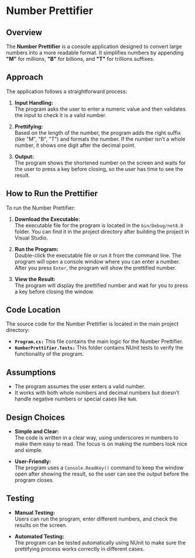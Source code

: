 # Number Prettifier

## Overview

The **Number Prettifier** is a console application designed to convert large numbers into a more readable format. It simplifies numbers by appending **"M"** for millions, **"B"** for billions, and **"T"** for trillions suffixes. 

## Approach

The application follows a straightforward process:

1. **Input Handling:**  
   The program asks the user to enter a numeric value and then validates the input to check it is a valid number.

2. **Prettifying:**  
   Based on the length of the number, the program adds the right suffix (like "M", "B", "T") and formats the number. If the number isn’t a whole number, it shows one digit after the decimal point.

3. **Output:**  
   The program shows the shortened number on the screen and waits for the user to press a key before closing, so the user has time to see the result.

## How to Run the Prettifier

To run the Number Prettifier:

1. **Download the Executable:**  
   The executable file for the program is located in the `bin/Debug/net8.0` folder. You can find it in the project directory after building the project in Visual Studio.

2. **Run the Program:**  
   Double-click the executable file or run it from the command line. The program will open a console window where you can enter a number. After you press `Enter`, the program will show the prettified number.

3. **View the Result:**  
   The program will display the prettified number and wait for you to press a key before closing the window.

## Code Location

The source code for the Number Prettifier is located in the main project directory:

- **`Program.cs:`** This file contains the main logic for the Number Prettifier.
- **`NumberPrettifier.Tests:`** This folder contains NUnit tests to verify the functionality of the program.


## Assumptions

- The program assumes the user enters a valid number.
- It works with both whole numbers and decimal numbers but doesn’t handle negative numbers or special cases like `NaN`.

## Design Choices

- **Simple and Clear:**  
  The code is written in a clear way, using underscores in numbers to make them easy to read. The focus is on making the numbers look nice and simple.

- **User-Friendly:**  
  The program uses a `Console.ReadKey()` command to keep the window open after showing the result, so the user can see the output before the program closes.

## Testing

- **Manual Testing:**  
  Users can run the program, enter different numbers, and check the results on the screen.

- **Automated Testing:**  
  The program can be tested automatically using NUnit to make sure the prettifying process works correctly in different cases.
